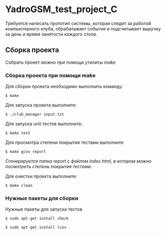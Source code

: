 # YadroGSM_test_project_C

Требуется написать прототип системы, которая следит за работой компьютерного клуба, 
обрабатывает события и подсчитывает выручку за день и время занятости каждого стола.

## Сборка проекта

Собрать проект можно при помощи утилиты *make*

### Сборка проекта при помощи make

Для сборки проекта необходимо выполнить команду:
```
$ make
```

Для запуска проекта выполните:
```
$ ./club_manager input.txt
```

Для запуска unit тестов выполните:
```
$ make test
```

Для просмотра степени покрытия тестами выполните:
```
$ make gcov_report
```
*Сгенерируется папка report с файлом index.html, в котором можно посмотреть степень покрытия тестами.*

Для очистки проекта выполните:
```
$ make clean
```

### Нужные пакеты для сборки
Нужные пакеты для запуска тестов
```
$ sudo apt-get install check
```
```
$ sudo apt-get install lcov
```
